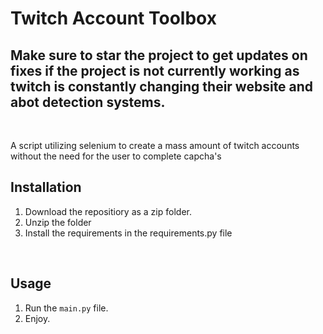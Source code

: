 # Twitch Account Toolbox 
## Make sure to star the project to get updates on fixes if the project is not currently working as twitch is constantly changing their website and abot detection systems.
<br>

A script utilizing selenium to create a mass amount of twitch accounts without the need for the user to complete capcha's

## Installation

1. Download the repositiory as a zip folder.
2. Unzip the folder
3. Install the requirements in the requirements.py file
<br>

## Usage

1. Run the `main.py` file.
2. Enjoy.







